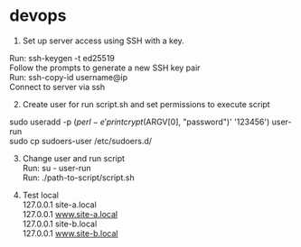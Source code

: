 # devops
1. Set up server access using SSH with a key. <br>

Run: ssh-keygen -t ed25519 <br>
Follow the prompts to generate a new SSH key pair <br>
Run: ssh-copy-id username@ip <br>
Connect to server via ssh <br>

2. Create user for run script.sh and set permissions to execute script<br>

sudo useradd -p $(perl -e 'print crypt($ARGV[0], "password")' '123456') user-run <br>
sudo cp sudoers-user /etc/sudoers.d/

3. Change user and run script <br>
Run: su - user-run <br>
Run: ./path-to-script/script.sh <br>

4. Test local <br>
127.0.0.1   site-a.local <br>
127.0.0.1   www.site-a.local <br>
127.0.0.1   site-b.local <br>
127.0.0.1   www.site-b.local <br>